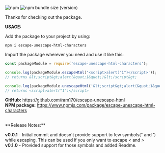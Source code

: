 ![npm](https://img.shields.io/npm/v/escape-unescape-html-characters)
![npm bundle size (version)](https://img.shields.io/bundlephobia/min/escape-unescape-html-characters/0.1.0)

Thanks for checking out the package.

**USAGE:**

Add the package to your project by using: <br/>

```
npm i escape-unescape-html-characters
```

Import the package wherever you need and use it like this: <br/>

```Javascript
const packageModule = require('escape-unescape-html-characters');

console.log(packageModule.escapeHtml('<script>alert("1")</script>'));
// returns &lt;script&gt;alert(&quot;1&quot;)&lt;/script&gt;

console.log(packageModule.unescapeHtml('&lt;script&gt;alert(&quot;1&quot;)&lt;/script&gt;'));
// returns <script>alert("1")</script>
```

**GitHub:** https://github.com/ram170/escape-unescape-html <br/>
**NPM package:** https://www.npmjs.com/package/escape-unescape-html-characters

<br/>
**Release Notes:** <br/>

**v0.0.1** - Initial commit and doesn't provide support to few symbols(" and ') while escaping. This can be used if you only want to escape < and > <br/>
**v0.1.0** - Provided support for those symbols and added Readme. <br/>


